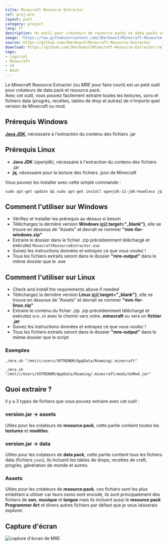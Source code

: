 ```yaml
---
title: Minecraft Resource Extractor
ref: proj-mre
layout: post
category: project
lang: fr
description: Un outil pour créateurs de resource packs et data packs sur Minecraft permettant d'extraire les ressources du jeu
image: "https://raw.githubusercontent.com/JKerboeuf/Minecraft-Resource-Extractor/main/mre%20banner%20512.webp"
source: https://github.com/JKerboeuf/Minecraft-Resource-Extractor
download: https://github.com/JKerboeuf/Minecraft-Resource-Extractor/releases/latest
tags:
- Logiciel
- Minecraft
- C#
- Bash
---
```


Le Minecraft Resource Extractor (ou *MRE* pour faire court) est un petit outil pour créateurs de data pack et resource pack.  
Avec cet outil, vous pouvez facilement extraire toutes les textures, sons et fichiers data (progrès, recettes, tables de drop et autres) de n'importe quel version de Minecraft ou mod.

## Prérequis Windows

**[Java JDK](https://www.oracle.com/java/technologies/downloads/)**, nécessaire à l'extraction du contenu des fichiers .jar

## Prérequis Linux

- **Java JDK** (*openjdk*), nécessaire à l'extraction du contenu des fichiers .jar
- **jq**, nécessaire pour la lecture des fichiers .json de Minecraft

Vous pouvez les installer avec cette simple commande :

```Shell
sudo apt-get update && sudo apt-get install openjdk-11-jdk-headless jq
```

## Comment l'utiliser sur Windows

- Vérifiez et installer les prérequis au dessus si besoin
- Téléchargez la dernière version **Windows** **[ici](https://github.com/JKerboeuf/Minecraft-Resource-Extractor/releases/latest){:target="_blank"}**, elle se trouve en dessous de "Assets" et devrait se nommer **"mre-for-windows.zip"**
- Extraire le dossier dans le fichier .zip précédemment téléchargé et exécutez `MinecraftResourceExtractor.exe`
- Suivez les instructions données et extrayez ce que vous voulez !
- Tous les fichiers extraits seront dans le dossier **"mre-output"** dans le même dossier que le .exe

## Comment l'utiliser sur Linux

- Check and install the requirements above if needed
- Téléchargez la dernière version **Linux** **[ici](https://github.com/JKerboeuf/Minecraft-Resource-Extractor/releases/latest){:target="_blank"}**, elle se trouve en dessous de "Assets" et devrait se nommer **"mre-for-linux.zip"**
- Extraire le contenu du ficher .zip .zip précédemment téléchargé et exécutez `mre.sh` avec le chemin vers votre **.minecraft** ou vers un **fichier .jar**
- Suivez les instructions données et extrayez ce que vous voulez !
- Tous les fichiers extraits seront dans le dossier **"mre-output"** dans le même dossier que le script

### Exemples

```Shell
./mre.sh "/mnt/c/users/VOTRENOM/AppData/Roaming/.minecraft"
```

```Shell
./mre.sh "/mnt/c/Users/VOTRENOM/AppData/Roaming/.minecraft/mods/UnMod.jar"
```

## Quoi extraire ?

Il y a 3 types de fichiers que vous pouvez extraire avec cet outil :

### version.jar -> assets

Utiles pour les créateurs de **resource pack**, cette partie contient toutes les **textures** et **modèles**.

### version.jar -> data

Utiles pour les créateurs de **data pack**, cette partie contient tous les fichiers data (fichiers `json`), ils incluent les tables de drops, recettes de craft, progrès, génération de monde et autres.

### Assets

Utiles pour les créateurs de **resource pack**, ces fichiers sont les plus embêtant a utiliser car leurs noms sont encodé, ils sont principalement des fichiers de **son**, **musique** et **langue** mais ils incluent aussi le **resource pack Programmer Art** et divers autres fichiers par défaut que je vous laisserais explorer.

## Capture d'écran

![capture d'écran de MRE](https://i.imgur.com/1pqQNQH.png)
